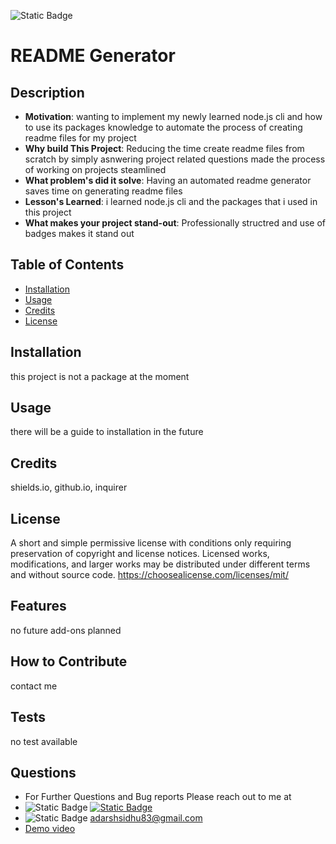
![Static Badge](https://img.shields.io/badge/MIT-green)

# README Generator

## Description

- **Motivation**: wanting to implement my newly learned node.js cli and how to use its packages knowledge to automate the process of creating readme files for my project
- **Why build This Project**: Reducing the time create readme files from scratch by simply asnwering project related questions made the process of working on projects steamlined
- **What problem's did it solve**: Having an automated readme generator saves time on generating readme files
- **Lesson's Learned**: i learned node.js cli and the packages that i used in this project
- **What makes your project stand-out**: Professionally structred and use of badges makes it stand out

## Table of Contents

- [Installation](#installation)
- [Usage](#usage)
- [Credits](#credits)
- [License](#license)

## Installation
this project is not a package at the moment

## Usage
there will be a guide to installation in the future

## Credits
shields.io, github.io, inquirer

## License
A short and simple permissive license with conditions only requiring preservation of copyright and license notices. Licensed works, modifications, and larger works may be distributed under different terms and without source code. https://choosealicense.com/licenses/mit/

## Features
no future add-ons planned

## How to Contribute
contact me

## Tests
no test available

## Questions
- For Further Questions and Bug reports Please reach out to me at
- ![Static Badge](https://img.shields.io/badge/Github-green) [![Static Badge](https://img.shields.io/badge/sidhuad-blue)](https://github.com/sidhuad)
- ![Static Badge](https://img.shields.io/badge/Email-purple) adarshsidhu83@gmail.com
- [Demo video](https://drive.google.com/file/d/1PMaeJFlTrtGfcRUMrewX36QRrih7d4IP/view?usp=drive_link)
